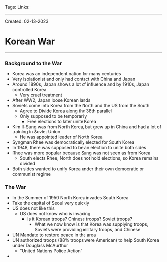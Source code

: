 Tags:
Links: 

---
Created: 02-13-2023
# Korean War
---
### Background to the War
- Korea was an independent nation for many centuries
- Very isolationist and only had contact with China and Japan
- Around 1890s, Japan shows a lot of influence and by 1910s, Japan controlled Korea
	- Very cruel treatment
- After WW2, Japan loose Korean lands
- Soviets come into Korea from the North and the US from the South
	- Agree to Divide Korea along the 38th parallel
	- Only supposed to be temporarily
		- Free elections to later unite Korea
- Kim Il-Sung was from North Korea, but grew up in China and had a lot of training in Soviet Union
	- He was appointed leader of North Korea
- Syngman Rhee was democratically elected for South Korea
- In 1948, there was supposed to be an election to unite both sides
- Rhee was more popular because Sung was not seen as from Korea
	- South elects Rhee, North does not hold elections, so Korea remains divided
- Both sides wanted to unify Korea under their own democratic or communist regime
### The War
- In the Summer of 1950 North Korea invades South Korea
- Take the capital of Seoul very quickly
- US does not like this
	- US does not know who is invading
		- Is it Korean troops? Chinese troops? Soviet troops?
			- What we now know is that Korea was supplying troops, Soviets were providing military troops, and Chinese 
- UN Mandate to restore peace in the area
- UN authorized troops (88% troops were American) to help South Korea under Douglass McAurthur
	- “United Nations Police Action”
- 